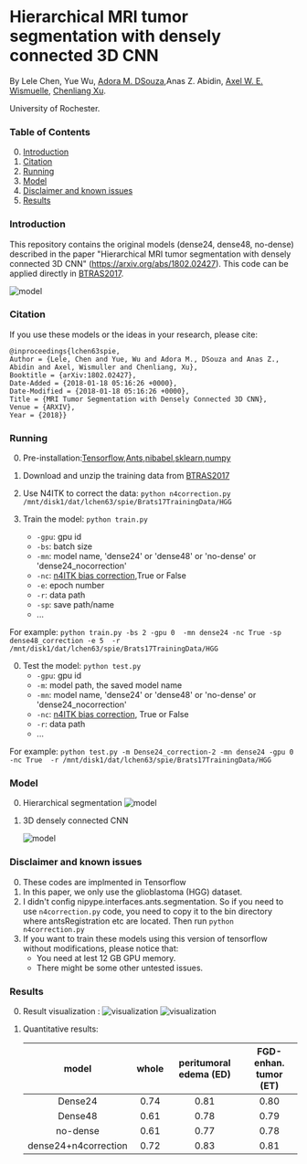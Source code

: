 # Hierarchical MRI tumor segmentation with densely connected 3D CNN

By Lele Chen, Yue Wu, [Adora M. DSouza](https://www.rochester.edu/college/gradstudies/profiles/adora-dsouza.html),Anas Z. Abidin, [Axel W. E. Wismuelle](https://www.urmc.rochester.edu/people/27063859-axel-w-e-wismueller), [Chenliang Xu](https://www.cs.rochester.edu/~cxu22/).

University of Rochester.

### Table of Contents
0. [Introduction](#introduction)
0. [Citation](#citation)
0. [Running](#running)
0. [Model](#model)
0. [Disclaimer and known issues](#disclaimer-and-known-issues)
0. [Results](#results)

### Introduction

This repository contains the original models (dense24, dense48, no-dense) described in the paper "Hierarchical MRI tumor segmentation with densely connected 3D CNN" (https://arxiv.org/abs/1802.02427). This code can be applied directly in [BTRAS2017](http://braintumorsegmentation.org/). 

![model](https://github.com/lelechen63/MRI-tumor-segmentation-Brats/blob/master/image/spie.gif)


### Citation

If you use these models or the ideas in your research, please cite:
	
	@inproceedings{lchen63spie,
	Author = {Lele, Chen and Yue, Wu and Adora M., DSouza and Anas Z., Abidin and Axel, Wismuller and Chenliang, Xu},
	Booktitle = {arXiv:1802.02427},
	Date-Added = {2018-01-18 05:16:26 +0000},
	Date-Modified = {2018-01-18 05:16:26 +0000},
	Title = {MRI Tumor Segmentation with Densely Connected 3D CNN},
	Venue = {ARXIV},
	Year = {2018}}
### Running


0. Pre-installation:[Tensorflow](https://www.tensorflow.org/install/),[Ants](https://github.com/ANTsX/ANTs),[nibabel](http://nipy.org/nibabel/),[sklearn](http://scikit-learn.org/stable/),[numpy](http://www.numpy.org/)

0. Download and unzip the training data from [BTRAS2017](http://braintumorsegmentation.org/)

0. Use N4ITK to correct the data: `python n4correction.py /mnt/disk1/dat/lchen63/spie/Brats17TrainingData/HGG`
0. Train the model:  `python train.py`
	- `-gpu`: gpu id
	- `-bs`: batch size 
	- `-mn`: model name, 'dense24' or 'dense48' or 'no-dense' or 'dense24_nocorrection'
	- `-nc`:  [n4ITK bias correction](https://www.ncbi.nlm.nih.gov/pubmed/20378467),True or False
	- `-e`: epoch number 
	- `-r`: data path
	- `-sp`: save path/name
	- ...

For example:
`python train.py -bs 2 -gpu 0  -mn dense24 -nc True -sp dense48_correction -e 5  -r /mnt/disk1/dat/lchen63/spie/Brats17TrainingData/HGG`

0. Test the model: `python test.py`
	- `-gpu`: gpu id
	- `-m`: model path, the saved model name
	- `-mn`: model name, 'dense24' or 'dense48' or 'no-dense' or 'dense24_nocorrection'
	- `-nc`:  [n4ITK bias correction](https://www.ncbi.nlm.nih.gov/pubmed/20378467), True or False
	- `-r`: data path
	- ...

For example:
`python test.py -m Dense24_correction-2 -mn dense24 -gpu 0 -nc True  -r /mnt/disk1/dat/lchen63/spie/Brats17TrainingData/HGG`


### Model

0. Hierarchical segmentation
	![model](https://github.com/lelechen63/MRI-tumor-segmentation-Brats/blob/master/image/2.png)

	
0. 3D densely connected CNN

	![model](https://github.com/lelechen63/MRI-tumor-segmentation-Brats/blob/master/image/1.png)

### Disclaimer and known issues

0. These codes are implmented in Tensorflow
0. In this paper, we only use the glioblastoma (HGG) dataset.
0. I didn't config nipype.interfaces.ants.segmentation. So if you need to use `n4correction.py` code, you need to copy it to the bin directory where antsRegistration etc are located. Then run `python n4correction.py`
0. If you want to train these models using this version of tensorflow without modifications, please notice that:
	- You need at lest 12 GB GPU memory.
	- There might be some other untested issues.
	

### Results
0. Result visualization :
	![visualization](https://github.com/lelechen63/MRI-tumor-segmentation-Brats/blob/master/image/h.png)
	![visualization](https://github.com/lelechen63/MRI-tumor-segmentation-Brats/blob/master/image/v.png)

0. Quantitative results:

	model|whole|peritumoral edema (ED)|FGD-enhan. tumor (ET)
	:---:|:---:|:---:|:---:
	Dense24 |0.74| 0.81| 0.80
	Dense48 | 0.61|0.78|0.79
	no-dense|0.61|0.77|0.78
	dense24+n4correction|0.72|0.83|0.81
